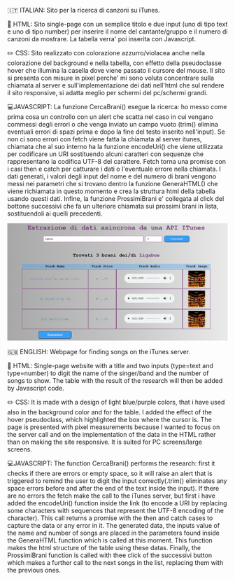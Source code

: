 🇮🇹 ITALIAN: Sito per la ricerca di canzoni su iTunes.

📄 HTML: Sito single-page con un semplice titolo e due input (uno di tipo text e uno di tipo number) per inserire il nome del cantante/gruppo e il numero di canzoni da mostrare. La tabella verra' poi inserita con Javascript.

✏️ CSS: Sito realizzato con colorazione azzurro/violacea anche nella colorazione del background e nella tabella, con effetto della pseudoclasse hover che illumina la casella dove viene passato il cursore del mouse. Il sito si presenta con misure in pixel perche' mi sono voluta concentrare sulla chiamata al server e sull'implementazione dei dati nell'html che sul rendere il sito responsive, si adatta meglio per schermi del pc/schermi grandi.

💻JAVASCRIPT: La funzione CercaBrani() esegue la ricerca: ho messo come prima cosa un controllo con un alert che scatta nel caso in cui vengano commessi degli errori o che venga inviato un campo vuoto (trim() elimina eventuali errori di spazi prima e dopo la fine del testo inserito nell'input). Se non ci sono errori con fetch viene fatta la chiamata al server itunes, chiamata che al suo interno ha la funzione encodeUri() che viene utilizzata per codificare un URI sostituendo alcuni caratteri con sequenze che rappresentano la codifica UTF-8 del carattere. Fetch torna una promise con i casi then e catch per catturare i dati o l'eventuale errore nella chiamata. I dati generati, i valori degli input del nome e del numero di brani vengono messi nei parametri che si trovano dentro la funzione GeneraHTML() che viene richiamata in questo momento e crea la struttura html della tabella usando questi dati. Infine, la funzione ProssimiBrani e' collegata al click del bottone successivi che fa un ulteriore chiamata sui prossimi brani in lista, sostituendoli ai quelli precedenti.

![show the homepage](/itunes.png)

🇬🇧 ENGLISH: Webpage for finding songs on the iTunes server.

📄 HTML: Single-page website with a title and two inputs (type=text and type=number) to digit the name of the singer/band and the number of songs to show. The table with the result of the research will then be added by Javascript code.

✏️ CSS: It is made with a design of light blue/purple colors, that i have used also in the background color and for the table. I added the effect of the hover pseudoclass, which highlighted the box where the cursor is. The page is presented with pixel measurements because I wanted to focus on the server call and on the implementation of the data in the HTML rather than on making the site responsive. It is suited for PC screens/large screens.

💻JAVASCRIPT: The function CercaBrani() performs the research: first it checks if there are errors or empty space, so it will raise an alert that is triggered to remind the user to digit the input correctly(.trim() eliminates any space errors before and after the end of the text inside the input). If there are no errors the fetch make the call to the iTunes server, but first i have added the encodeUri() function inside the link (to encode a URI by replacing some characters with sequences that represent the UTF-8 encoding of the character). This call returns a promise with the then and catch cases to capture the data or any error in it. The generated data, the inputs value of the name and number of songs are placed in the parameters found inside the GeneraHTML function which is called at this moment. This function makes the html structure of the table using these datas. Finally, the ProssimiBrani function is called with thee click of the successivi button which makes a further call to the next songs in the list, replacing them with the previous ones.
